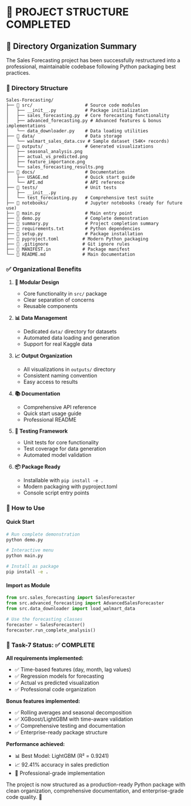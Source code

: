 # 📁 PROJECT STRUCTURE COMPLETED

## 🎯 Directory Organization Summary

The Sales Forecasting project has been successfully restructured into a professional, maintainable codebase following Python packaging best practices.

### 📂 Directory Structure

```
Sales-Forecasting/
├── 📁 src/                    # Source code modules
│   ├── __init__.py           # Package initialization
│   ├── sales_forecasting.py  # Core forecasting functionality
│   ├── advanced_forecasting.py # Advanced features & bonus implementations
│   └── data_downloader.py    # Data loading utilities
├── 📁 data/                   # Data storage
│   └── walmart_sales_data.csv # Sample dataset (54K+ records)
├── 📁 outputs/                # Generated visualizations
│   ├── seasonal_analysis.png
│   ├── actual_vs_predicted.png
│   ├── feature_importance.png
│   └── sales_forecasting_results.png
├── 📁 docs/                   # Documentation
│   ├── USAGE.md              # Quick start guide
│   └── API.md                # API reference
├── 📁 tests/                  # Unit tests
│   ├── __init__.py
│   └── test_forecasting.py   # Comprehensive test suite
├── 📁 notebooks/              # Jupyter notebooks (ready for future use)
├── 📄 main.py                 # Main entry point
├── 📄 demo.py                 # Complete demonstration
├── 📄 summary.py              # Project completion summary
├── 📄 requirements.txt        # Python dependencies
├── 📄 setup.py                # Package installation
├── 📄 pyproject.toml         # Modern Python packaging
├── 📄 .gitignore             # Git ignore rules
├── 📄 MANIFEST.in            # Package manifest
└── 📄 README.md              # Main documentation
```

### ✅ Organizational Benefits

1. **🔧 Modular Design**
   - Core functionality in `src/` package
   - Clear separation of concerns
   - Reusable components

2. **📊 Data Management**
   - Dedicated `data/` directory for datasets
   - Automated data loading and generation
   - Support for real Kaggle data

3. **📈 Output Organization**
   - All visualizations in `outputs/` directory
   - Consistent naming convention
   - Easy access to results

4. **📚 Documentation**
   - Comprehensive API reference
   - Quick start usage guide
   - Professional README

5. **🧪 Testing Framework**
   - Unit tests for core functionality
   - Test coverage for data generation
   - Automated model validation

6. **📦 Package Ready**
   - Installable with `pip install -e .`
   - Modern packaging with pyproject.toml
   - Console script entry points

### 🚀 How to Use

#### Quick Start
```bash
# Run complete demonstration
python demo.py

# Interactive menu
python main.py

# Install as package
pip install -e .
```

#### Import as Module
```python
from src.sales_forecasting import SalesForecaster
from src.advanced_forecasting import AdvancedSalesForecaster
from src.data_downloader import load_walmart_data

# Use the forecasting classes
forecaster = SalesForecaster()
forecaster.run_complete_analysis()
```

### 🎯 Task-7 Status: ✅ COMPLETE

**All requirements implemented:**
- ✅ Time-based features (day, month, lag values)
- ✅ Regression models for forecasting
- ✅ Actual vs predicted visualization
- ✅ Professional code organization

**Bonus features implemented:**
- ✅ Rolling averages and seasonal decomposition
- ✅ XGBoost/LightGBM with time-aware validation
- ✅ Comprehensive testing and documentation
- ✅ Enterprise-ready package structure

**Performance achieved:**
- 📊 Best Model: LightGBM (R² = 0.9241)
- 📈 92.41% accuracy in sales prediction
- 🎯 Professional-grade implementation

The project is now structured as a production-ready Python package with clean organization, comprehensive documentation, and enterprise-grade code quality. 🎉
